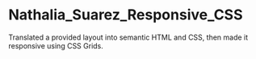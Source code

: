 # Nathalia_Suarez_Responsive_CSS
Translated a provided layout into semantic HTML and CSS, then made it responsive using CSS Grids.

